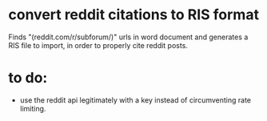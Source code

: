 # convert reddit citations to RIS format
Finds "(reddit.com/r/subforum/)" urls in word document and generates a RIS file to import, in order to properly cite reddit posts.

# to do:
- use the reddit api legitimately with a key instead of circumventing rate limiting.
